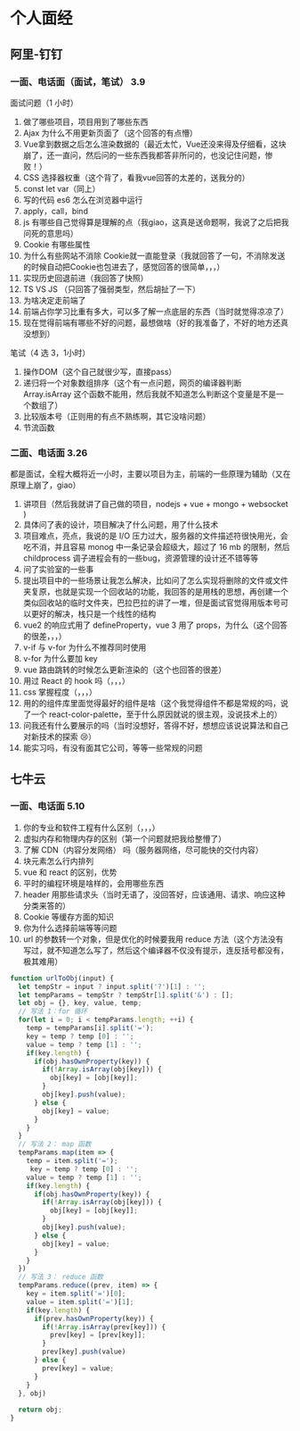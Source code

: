 # 个人面经

## 阿里-钉钉

### 一面、电话面（面试，笔试）    3.9 

面试问题（1 小时）

1. 做了哪些项目，项目用到了哪些东西
2. Ajax 为什么不用更新页面了（这个回答的有点懵）
3. Vue拿到数据之后怎么渲染数据的（最近太忙，Vue还没来得及仔细看，这块崩了，还一直问，然后问的一些东西我都答非所问的，也没记住问题，惨败！）
4. CSS 选择器权重（这个背了，看我vue回答的太差的，送我分的）
5. const let var（同上）
6. 写的代码 es6 怎么在浏览器中运行
7. apply，call，bind
8. js 有哪些自己觉得算是理解的点（我giao，这真是送命题啊，我说了之后把我问死的意思吗）
9. Cookie 有哪些属性
10. 为什么有些网站不消除 Cookie就一直能登录（我就回答了一句，不消除发送的时候自动把Cookie也包进去了，感觉回答的很简单，，，）
11. 实现历史回退前进（我回答了快照）
12. TS VS JS （只回答了强弱类型，然后胡扯了一下）
13. 为啥决定走前端了
14. 前端占你学习比重有多大，可以多了解一点底层的东西（当时就觉得凉凉了）
15. 现在觉得前端有哪些不好的问题，最想做啥（好的我准备了，不好的地方还真没想到）

笔试（4 选 3，1小时）

1. 操作DOM（这个自己就很少写，直接pass）
2. 递归将一个对象数组排序（这个有一点问题，网页的编译器判断 Array.isArray 这个函数不能用，然后我就不知道怎么判断这个变量是不是一个数组了）
3. 比较版本号（正则用的有点不熟练啊，其它没啥问题）
4. 节流函数

### 二面、电话面    3.26

都是面试，全程大概将近一小时，主要以项目为主，前端的一些原理为辅助（又在原理上崩了，giao）

1. 讲项目（然后我就讲了自己做的项目，nodejs + vue + mongo + websocket )
2. 具体问了表的设计，项目解决了什么问题，用了什么技术
3. 项目难点，亮点，我说的是 I/O 压力过大，服务器的文件描述符很快用光，会吃不消，并且容易 monog 中一条记录会超级大，超过了 16 mb 的限制，然后childprocess 调子进程会有的一些bug，资源管理的设计还不错等等
4. 问了实验室的一些事
5. 提出项目中的一些场景让我怎么解决，比如问了怎么实现将删除的文件或文件夹复原，也就是实现一个回收站的功能，我回答的是用栈的思想，再创建一个类似回收站的临时文件夹，巴拉巴拉的讲了一堆，但是面试官觉得用版本号可以更好的解决，栈只是一个线性的结构
6. vue2 的响应式用了 defineProperty，vue 3 用了 props，为什么（这个回答的很差，，，）
6. v-if 与 v-for 为什么不推荐同时使用
6. v-for 为什么要加 key
7. vue 路由跳转的时候怎么更新渲染的（这个也回答的很差）
8. 用过 React 的 hook 吗（，，，）
9. css 掌握程度（，，，）
10. 用的的组件库里面觉得最好的组件是啥（这个我觉得组件不都是常规的吗，说了一个 react-color-palette，至于什么原因就说的很主观，没说技术上的）
11. 问我还有什么要展示的吗（当时没想好，答得不好，想想应该说说算法和自己对新技术的探索 :cry:） 
12. 能实习吗，有没有面其它公司，等等一些常规的问题

## 七牛云

### 一面、电话面    5.10

1. 你的专业和软件工程有什么区别（，，，）
2. 虚拟内存和物理内存的区别（第一个问题就把我给整懵了）
3. 了解 CDN（内容分发网络） 吗（服务器网络，尽可能快的交付内容）
4. 块元素怎么行内排列
5. vue 和 react 的区别，优势
6. 平时的编程环境是啥样的，会用哪些东西
7. header 用那些请求头（当时无语了，没回答好，应该通用、请求、响应这种分类来答的）
8. Cookie 等缓存方面的知识
9. 你为什么选择前端等等问题
10. url 的参数转一个对象，但是优化的时候要我用 reduce 方法（这个方法没有写过，就不知道怎么写了，然后这个编译器不仅没有提示，连反括号都没有，极其难用）

```js
function urlToObj(input) {
  let tempStr = input ? input.split('?')[1] : '';
  let tempParams = tempStr ? tempStr[1].split('&') : [];
  let obj = {}, key, value, temp;
  // 写法 1：for 循环
  for(let i = 0; i < tempParams.length; ++i) {
    temp = tempParams[i].split('=');
    key = temp ? temp [0] : '';
    value = temp ? temp [1] : '';
    if(key.length) {
      if(obj.hasOwnProperty(key)) {
        if(!Array.isArray(obj[key])) {
          obj[key] = [obj[key]];
        }
        obj[key].push(value);
      } else {
        obj[key] = value;
      }
    }
  }
  // 写法 2： map 函数
  tempParams.map(item => {
    temp = item.split('=');
     key = temp ? temp [0] : '';
    value = temp ? temp [1] : '';
    if(key.length) {
      if(obj.hasOwnProperty(key)) {
        if(!Array.isArray(obj[key])) {
          obj[key] = [obj[key]];
        }
        obj[key].push(value);
      } else {
        obj[key] = value;
      }
    }
  })
  // 写法 3： reduce 函数
  tempParams.reduce((prev, item) => {
    key = item.split('=')[0];
    value = item.split('=')[1];
    if(key.length) {
      if(prev.hasOwnProperty(key)) {
        if(!Array.isArray(prev[key])) {
          prev[key] = [prev[key]];
        }
        prev[key].push(value)
      } else {
        prev[key] = value;
      }
    }
  }, obj)
  
  return obj;
}
```

